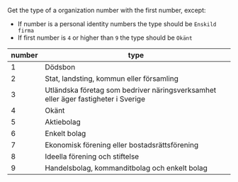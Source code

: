 Get the type of a organization number with the first number, except:
- If number is a personal identity numbers the type should be `Enskild firma`
- If first number is `4` or higher than `9` the type should be `Okänt`

| number | type  |
|--------|-------|
| 1      | Dödsbon |
| 2      | Stat, landsting, kommun eller församling |
| 3      | Utländska företag som bedriver näringsverksamhet eller äger fastigheter i Sverige |
| 4      | Okänt |
| 5      | Aktiebolag |
| 6      | Enkelt bolag |
| 7      | Ekonomisk förening eller bostadsrättsförening |
| 8      | Ideella förening och stiftelse |
| 9      | Handelsbolag, kommanditbolag och enkelt bolag |
